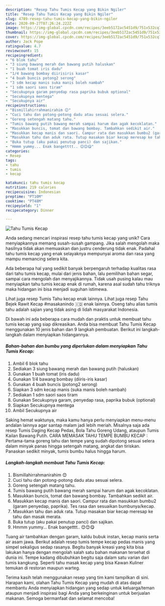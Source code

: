```yaml
---
description: "Resep Tahu Tumis Kecap yang Bikin Ngiler"
title: "Resep Tahu Tumis Kecap yang Bikin Ngiler"
slug: 4789-resep-tahu-tumis-kecap-yang-bikin-ngiler
date: 2020-09-27T07:26:24.222Z
image: https://img-global.cpcdn.com/recipes/3eeb5172ac5451d9/751x532cq70/tahu-tumis-kecap-foto-resep-utama.jpg
thumbnail: https://img-global.cpcdn.com/recipes/3eeb5172ac5451d9/751x532cq70/tahu-tumis-kecap-foto-resep-utama.jpg
cover: https://img-global.cpcdn.com/recipes/3eeb5172ac5451d9/751x532cq70/tahu-tumis-kecap-foto-resep-utama.jpg
author: Jack Pope
ratingvalue: 4.7
reviewcount: 15
recipeingredient:
- "6 blok tahu"
- "3 siung bawang merah dan bawang putih haluskan"
- "1 buah tomat iris dadu"
- "1/4 bawang bombay diirisiris kasar"
- "4 buah buncis potong2 serong"
- "3 sdm kecap manis suka manis boleh nambah"
- "1 sdm saori saos tiram"
- "Secukupnya garam penyedap rasa paprika bubuk optional"
- "Secukupnya mentega"
- "Secukupnya air"
recipeinstructions:
- "Bismillahirrahmanirahim 😊"
- "Cuci tahu dan potong-potong dadu atau sesuai selera."
- "Goreng setengah matang tahu."
- "Tumis bawang putih bawang merah sampai harum dan agak kecoklatan."
- "Masukkan buncis, tomat dan bawang bombay. Tambahkan sedikit air."
- "Masukkan kecap manis dan saori. Campur rata dan masukkan bumbu2 (garam penyedap, paprika). Tes rasa dan sesuaikan bumbunya/kecap."
- "Masukkan tahu dan aduk rata. Tutup masakan biar kecap meresap ke tahu dan masak merata."
- "Buka tutup (aku pakai penutup panci) dan sajikan."
- "Hmmm yummy... Enak bangetttt.. 😊😊😋"
categories:
- Resep
tags:
- tahu
- tumis
- kecap

katakunci: tahu tumis kecap 
nutrition: 219 calories
recipecuisine: Indonesian
preptime: "PT10M"
cooktime: "PT48M"
recipeyield: "1"
recipecategory: Dinner

---
```



![Tahu Tumis Kecap](https://img-global.cpcdn.com/recipes/3eeb5172ac5451d9/751x532cq70/tahu-tumis-kecap-foto-resep-utama.jpg)

Anda sedang mencari inspirasi resep tahu tumis kecap yang unik? Cara menyiapkannya memang susah-susah gampang. Jika salah mengolah maka hasilnya tidak akan memuaskan dan justru cenderung tidak enak. Padahal tahu tumis kecap yang enak selayaknya mempunyai aroma dan rasa yang mampu memancing selera kita.

Ada beberapa hal yang sedikit banyak berpengaruh terhadap kualitas rasa dari tahu tumis kecap, mulai dari jenis bahan, lalu pemilihan bahan segar, sampai cara mengolah dan menyajikannya. Tidak usah pusing kalau mau menyiapkan tahu tumis kecap enak di rumah, karena asal sudah tahu triknya maka hidangan ini bisa menjadi suguhan istimewa.

Lihat juga resep Tumis Tahu kecap enak lainnya. Lihat juga resep Tahu Bejek Rawit Kecap #masakanindo 🇮🇩 enak lainnya. Oseng tahu alias tumis tahu adalah sajian yang tidak asing di lidah masyarakat Indonesia.


Di bawah ini ada beberapa cara mudah dan praktis untuk membuat tahu tumis kecap yang siap dikreasikan. Anda bisa membuat Tahu Tumis Kecap menggunakan 10 jenis bahan dan 9 langkah pembuatan. Berikut ini langkah-langkah dalam menyiapkan hidangannya.

<!--inarticleads1-->

##### Bahan-bahan dan bumbu yang diperlukan dalam menyiapkan Tahu Tumis Kecap:

1. Ambil 6 blok tahu
1. Sediakan 3 siung bawang merah dan bawang putih (haluskan)
1. Gunakan 1 buah tomat (iris dadu)
1. Gunakan 1/4 bawang bombay (diiris-iris kasar)
1. Gunakan 4 buah buncis (potong2 serong)
1. Siapkan 3 sdm kecap manis (suka manis boleh nambah)
1. Sediakan 1 sdm saori saos tiram
1. Gunakan Secukupnya garam, penyedap rasa, paprika bubuk (optional)
1. Siapkan Secukupnya mentega
1. Ambil Secukupnya air


Saking hemat waktunya, maka kamu hanya perlu menyiapkan menu-menu andalan lainnya agar santap malam jadi lebih meriah. Misalnya saja ada resep Tumis Daging Kecap Pedas, Bola Tahu Goreng Udang, ataupun Tumis Kailan Bawang Putih. CARA MEMASAK TAHU TEMPE BUMBU KECAP : Pertama-tama goreng tahu dan tempe yang sudah dipotong sesuai selera dalam minyak panas hingga setengah matang, angkat dan tiriskan. Panaskan sedikit minyak, tumis bumbu halus hingga harum. 

<!--inarticleads2-->

##### Langkah-langkah membuat Tahu Tumis Kecap:

1. Bismillahirrahmanirahim 😊
1. Cuci tahu dan potong-potong dadu atau sesuai selera.
1. Goreng setengah matang tahu.
1. Tumis bawang putih bawang merah sampai harum dan agak kecoklatan.
1. Masukkan buncis, tomat dan bawang bombay. Tambahkan sedikit air.
1. Masukkan kecap manis dan saori. Campur rata dan masukkan bumbu2 (garam penyedap, paprika). Tes rasa dan sesuaikan bumbunya/kecap.
1. Masukkan tahu dan aduk rata. Tutup masakan biar kecap meresap ke tahu dan masak merata.
1. Buka tutup (aku pakai penutup panci) dan sajikan.
1. Hmmm yummy... Enak bangetttt.. 😊😊😋


Tuang air tambahkan dengan garam, kaldu bubuk instan, kecap manis serta air asam jawa. Berikut adalah resep tumis tempe kecap pedas manis yang simpel sekaligus sedap rasanya. Begitu banyak kreasi yang kita bisa lakukan hanya dengan mengolah salah satu bahan makanan tersehat di dunia ini. Tempe kadang dibubuhkan begitu saja dalam satu varian dari tumis kangkung. Seperti tahu masak kecap yang bisa Kawan Kuliner temukan di restoran maupun warteg. 

Terima kasih telah menggunakan resep yang tim kami tampilkan di sini. Harapan kami, olahan Tahu Tumis Kecap yang mudah di atas dapat membantu Anda menyiapkan hidangan yang sedap untuk keluarga/teman ataupun menjadi inspirasi bagi Anda yang berkeinginan untuk berjualan makanan. Semoga bermanfaat dan selamat mencoba!
